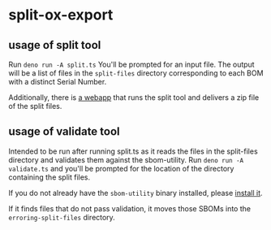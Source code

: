 # split-ox-export

## usage of split tool

Run `deno run -A split.ts` You'll be prompted for an input file. The output will
be a list of files in the `split-files` directory corresponding to each BOM with
a distinct Serial Number.

Additionally, there is [a webapp](https://split-ox-sbom.deno.dev) that runs the
split tool and delivers a zip file of the split files.

## usage of validate tool

Intended to be run after running split.ts as it reads the files in the
split-files directory and validates them against the sbom-utility. Run
`deno run -A validate.ts` and you'll be prompted for the location of the
directory containing the split files.

If you do not already have the `sbom-utility` binary installed, please
[install it](https://github.com/CycloneDX/sbom-utility?tab=readme-ov-file#installation).

If it finds files that do not pass validation, it moves those SBOMs into the
`erroring-split-files` directory.
